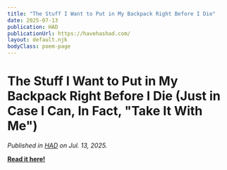```yaml
---
title: "The Stuff I Want to Put in My Backpack Right Before I Die"
date: 2025-07-13
publication: HAD
publicationUrl: https://havehashad.com/
layout: default.njk
bodyClass: poem-page
---
```


<div class="poem-content">

<h1>The Stuff I Want to Put in My Backpack Right Before I Die (Just in Case I Can, In Fact, "Take It With Me")</h1>

*Published in [HAD](www.havehashad.com) on Jul. 13, 2025.*
 
**[Read it here!](https://www.havehashad.com/hadposts/the-stuff-i-want-to-put-in-my-backpack-right-before-i-die-just-in-case-i-can-in-fact-take-it-with-me)**

</div>
